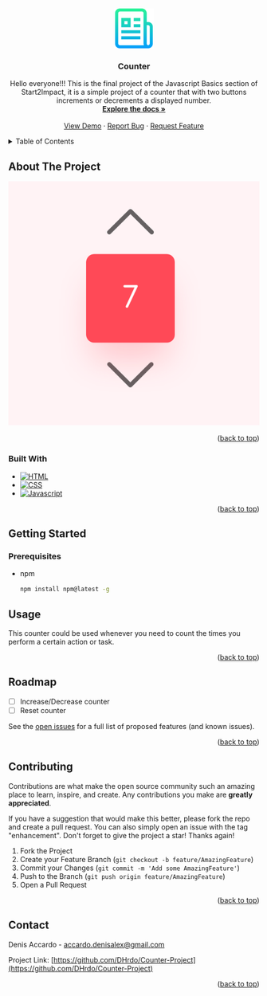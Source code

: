 <!-- Improved compatibility of back to top link: See: https://github.com/othneildrew/Best-README-Template/pull/73 -->
<a name="readme-top"></a>

<!-- PROJECT LOGO -->
<br />
<div align="center">
  <a href="https://github.com/DHrdo/Counter-Project">
    <img src="assets/images/logo.png" alt="Logo" width="80" height="80">
  </a>

<h3 align="center">Counter</h3>

  <p align="center">
        Hello everyone!!! This is the final project of the Javascript Basics section of Start2Impact, it is a simple project of a counter that with two buttons increments or decrements a displayed number.
    <br />
    <a href="https://github.com/DHrdo/Counter-Project"><strong>Explore the docs »</strong></a>
    <br />
    <br />
    <a href="https://github.com/DHrdo/Counter-Project">View Demo</a>
    ·
    <a href="https://github.com/DHrdo/Counter-Project/issues">Report Bug</a>
    ·
    <a href="https://github.com/DHrdo/Counter-Project/issues">Request Feature</a>
  </p>
</div>



<!-- TABLE OF CONTENTS -->
<details>
  <summary>Table of Contents</summary>
  <ol>
    <li>
      <a href="#about-the-project">About The Project</a>
      <ul>
        <li><a href="#built-with">Built With</a></li>
      </ul>
    </li>
    <li>
      <a href="#getting-started">Getting Started</a>
      <ul>
        <li><a href="#prerequisites">Prerequisites</a></li>
        <li><a href="#installation">Installation</a></li>
      </ul>
    </li>
    <li><a href="#usage">Usage</a></li>
    <li><a href="#roadmap">Roadmap</a></li>
    <li><a href="#contributing">Contributing</a></li>
    <li><a href="#license">License</a></li>
    <li><a href="#contact">Contact</a></li>
    <li><a href="#acknowledgments">Acknowledgments</a></li>
  </ol>
</details>



<!-- ABOUT THE PROJECT -->
## About The Project

[![Product Name Screen Shot][product-screenshot]](https://counter-project-mu.vercel.app)


<p align="right">(<a href="#readme-top">back to top</a>)</p>



### Built With

* [![HTML][html.com]][Html-url]
* [![CSS][css.com]][css-url]
* [![Javascript][Javascript.com]][Javascript-url]

<p align="right">(<a href="#readme-top">back to top</a>)</p>



<!-- GETTING STARTED -->
## Getting Started
### Prerequisites

* npm
  ```sh
  npm install npm@latest -g
  ```



<!-- USAGE EXAMPLES -->
## Usage

This counter could be used whenever you need to count the times you perform a certain action or task.


<p align="right">(<a href="#readme-top">back to top</a>)</p>



<!-- ROADMAP -->
## Roadmap

- [ ] Increase/Decrease counter
- [ ] Reset counter

See the [open issues](https://github.com/DHrdo/Counter-Project/issues) for a full list of proposed features (and known issues).

<p align="right">(<a href="#readme-top">back to top</a>)</p>



<!-- CONTRIBUTING -->
## Contributing

Contributions are what make the open source community such an amazing place to learn, inspire, and create. Any contributions you make are **greatly appreciated**.

If you have a suggestion that would make this better, please fork the repo and create a pull request. You can also simply open an issue with the tag "enhancement".
Don't forget to give the project a star! Thanks again!

1. Fork the Project
2. Create your Feature Branch (`git checkout -b feature/AmazingFeature`)
3. Commit your Changes (`git commit -m 'Add some AmazingFeature'`)
4. Push to the Branch (`git push origin feature/AmazingFeature`)
5. Open a Pull Request


<p align="right">(<a href="#readme-top">back to top</a>)</p>



<!-- CONTACT -->
## Contact

Denis Accardo - accardo.denisalex@gmail.com

Project Link: [https://github.com/DHrdo/Counter-Project](https://github.com/DHrdo/Counter-Project)

<p align="right">(<a href="#readme-top">back to top</a>)</p>



<!-- MARKDOWN LINKS & IMAGES -->
<!-- https://www.markdownguide.org/basic-syntax/#reference-style-links -->
[contributors-shield]: https://img.shields.io/github/contributors/DHrdo/Counter-Project.svg?style=for-the-badge
[contributors-url]: https://github.com/DHrdo/Counter-Project/graphs/contributors
[forks-shield]: https://img.shields.io/github/forks/DHrdo/Counter-Project.svg?style=for-the-badge
[forks-url]: https://github.com/DHrdo/Counter-Project/network/members
[stars-shield]: https://img.shields.io/github/stars/DHrdo/Counter-Project.svg?style=for-the-badge
[stars-url]: https://github.com/DHrdo/Counter-Project/stargazers
[issues-shield]: https://img.shields.io/github/issues/DHrdo/Counter-Project.svg?style=for-the-badge
[issues-url]: https://github.com/DHrdo/Counter-Project/issues
[license-shield]: https://img.shields.io/github/license/DHrdo/Counter-Project.svg?style=for-the-badge
[license-url]: https://github.com/DHrdo/Counter-Project/blob/master/LICENSE.txt
[linkedin-shield]: https://img.shields.io/badge/-LinkedIn-black.svg?style=for-the-badge&logo=linkedin&colorB=555
[linkedin-url]: https://www.linkedin.com/in/denis-accardo-806907135/
[product-screenshot]: /assets/images/project-screenshot.png
[Next.js]: https://img.shields.io/badge/next.js-000000?style=for-the-badge&logo=nextdotjs&logoColor=white
[Next-url]: https://nextjs.org/
[React.js]: https://img.shields.io/badge/React-20232A?style=for-the-badge&logo=react&logoColor=61DAFB
[React-url]: https://reactjs.org/
[Vue.js]: https://img.shields.io/badge/Vue.js-35495E?style=for-the-badge&logo=vuedotjs&logoColor=4FC08D
[Vue-url]: https://vuejs.org/
[Javascript.com]: https://img.shields.io/badge/JavaScript-323330?style=for-the-badge&logo=javascript&logoColor=F7DF1E
[Javascript-url]: https://javascript.com/
[html.com]: https://img.shields.io/badge/HTML5-E34F26?style=for-the-badge&logo=html5&logoColor=white
[html-url]: https://www.w3.org
[css.com]: https://img.shields.io/badge/CSS3-1572B6?style=for-the-badge&logo=css3&logoColor=white
[css-url]: https://www.w3.org


